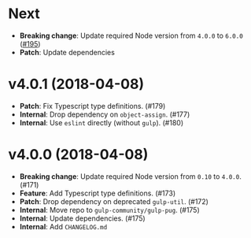 # Next

- **Breaking change**: Update required Node version from `4.0.0` to `6.0.0` ([#195](https://github.com/gulp-community/gulp-pug/pull/195))
- **Patch**: Update dependencies

# v4.0.1 (2018-04-08)

- **Patch**: Fix Typescript type definitions. (#179)
- **Internal**: Drop dependency on `object-assign`. (#177)
- **Internal**: Use `eslint` directly (without `gulp`). (#180)

# v4.0.0 (2018-04-08)

- **Breaking change**: Update required Node version from `0.10` to `4.0.0`. (#171)
- **Feature**: Add Typescript type definitions. (#173)
- **Patch**: Drop dependency on deprecated `gulp-util`. (#172)
- **Internal**: Move repo to `gulp-community/gulp-pug`. (#175)
- **Internal**: Update dependencies. (#175)
- **Internal**: Add `CHANGELOG.md`
